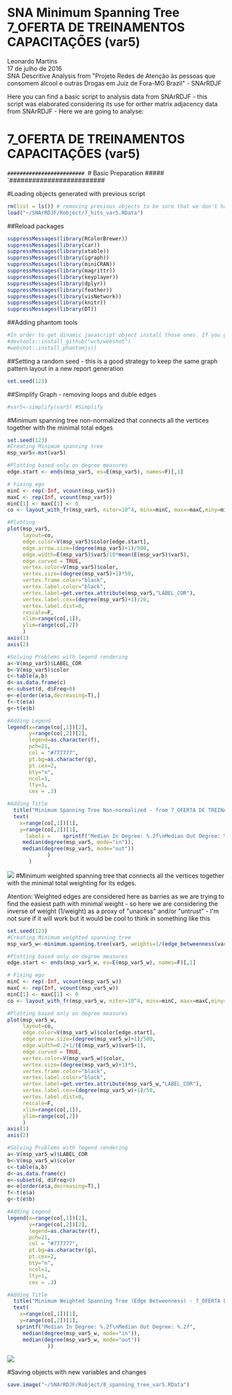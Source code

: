 # SNA Minimum Spanning Tree 7_OFERTA DE TREINAMENTOS CAPACITAÇÕES (var5)
Leonardo Martins  
17 de julho de 2016  
SNA Descritive Analysis from "Projeto Redes de Atenção às pessoas que consomem álcool e outras Drogas em Juiz de Fora-MG   Brazil"  - SNArRDJF

Here you can find a basic script to analysis data from SNArRDJF - this script was elaborated considering its use for orther matrix adjacency data from SNArRDJF - Here we are going to analyse:

# 7_OFERTA DE TREINAMENTOS CAPACITAÇÕES (var5)

`#########################
`# Basic Preparation #####
`#########################

#Loading objects generated with previous script 

```r
rm(list = ls()) # removing previous objects to be sure that we don't have objects conflicts name
load("~/SNArRDJF/Robject/7_hits_var5.RData")
```
##Reload packages

```r
suppressMessages(library(RColorBrewer))
suppressMessages(library(car))
suppressMessages(library(xtable))
suppressMessages(library(igraph))
suppressMessages(library(miniCRAN))
suppressMessages(library(magrittr))
suppressMessages(library(keyplayer))
suppressMessages(library(dplyr))
suppressMessages(library(feather))
suppressMessages(library(visNetwork))
suppressMessages(library(knitr))
suppressMessages(library(DT))
```
##Adding phantom tools

```r
#In order to get dinamic javascript object install those ones. If you get problems installing go to Stackoverflow.com and type your error to discover what to do. In some cases the libraries need to be intalled in outside R libs.
#devtools::install_github("wch/webshot")
#webshot::install_phantomjs()
```
##Setting a random seed - this is a good strategy to keep the same graph pattern layout in a new report generation

```r
set.seed(123)
```

##Simplify Graph - removing loops and duble edges 

```r
#var5<-simplify(var5) #Simplify
```

#Minimum spanning tree non-normalized that connects all the vertices together with the minimal total edges

```r
set.seed(123)
#Creating Minimum spanning tree
msp_var5<-mst(var5)

#Plotting based only on degree measures 
edge.start <- ends(msp_var5, es=E(msp_var5), names=F)[,1]

# Fixing ego
minC <- rep(-Inf, vcount(msp_var5))
maxC <- rep(Inf, vcount(msp_var5))
minC[1] <- maxC[1] <- 0
co <- layout_with_fr(msp_var5, niter=10^4, minx=minC, maxx=maxC,miny=minC, maxy=maxC, weights=E(msp_var5)$var5)

#Plotting
plot(msp_var5, 
     layout=co,
     edge.color=V(msp_var5)$color[edge.start],
     edge.arrow.size=(degree(msp_var5)+1)/500,
     edge.width=E(msp_var5)$var5/10*mean(E(msp_var5)$var5),
     edge.curved = TRUE,
     vertex.color=V(msp_var5)$color,
     vertex.size=(degree(msp_var5)+1)*50,
     vertex.frame.color="black",
     vertex.label.color="black",
     vertex.label=get.vertex.attribute(msp_var5,"LABEL_COR"),
     vertex.label.cex=(degree(msp_var5)+1)/20,
     vertex.label.dist=0,
     rescale=F,
     xlim=range(co[,1]), 
     ylim=range(co[,2])
     )
axis(1)
axis(2)

#Solving Problems with legend rendering 
a<-V(msp_var5)$LABEL_COR
b<-V(msp_var5)$color
c<-table(a,b)
d<-as.data.frame(c)
e<-subset(d, d$Freq>0)
e<-e[order(e$a,decreasing=T),] 
f<-t(e$a)
g<-t(e$b)

#Adding Legend
legend(x=range(co[,1])[2], 
       y=range(co[,2])[2],
       legend=as.character(f),
       pch=21,
       col = "#777777", 
       pt.bg=as.character(g),
       pt.cex=2,
       bty="n", 
       ncol=1,
       lty=1,
       cex = .3)

#Adding Title
  title("Minimum Spanning Tree Non-normalized - from 7_OFERTA DE TREINAMENTOS CAPACITAÇÕES (var5)", sub = "Source: from authors ")
  text( 
    x=range(co[,1])[1],
    y=range(co[,2])[1], 
      labels =    sprintf("Median In Degree: %.2f\nMedian Out Degree: %.2f",
     median(degree(msp_var5, mode="in")), 
     median(degree(msp_var5, mode="out"))
             )
       )
```

![](7_OFERTA_DE_TREINAMENTOS_CAPACITAÇÕES_8_spanning_tree_files/figure-html/unnamed-chunk-6-1.png)<!-- -->
#Minimum weighted spanning tree that connects all the vertices together with the minimal total weighting for its edges. 

Atention: Weighted edges are considered here as barries as we are trying to find the easiest path with minimal weight - so here we are considering the inverse of weight (1/weight) as a proxy of "unacess" and/or "untrust" - I'm not sure if it will work but it would be cool to think in something like this  

```r
set.seed(123)
#Creating Minimum weighted spanning tree
msp_var5_w<-minimum.spanning.tree(var5, weights=1/(edge_betweenness(var5, weights=E(var5)$var5)+1))

#Plotting based only on degree measures 
edge.start <- ends(msp_var5_w, es=E(msp_var5_w), names=F)[,1]

# Fixing ego
minC <- rep(-Inf, vcount(msp_var5_w))
maxC <- rep(Inf, vcount(msp_var5_w))
minC[1] <- maxC[1] <- 0
co <- layout_with_fr(msp_var5_w, niter=10^4, minx=minC, maxx=maxC,miny=minC, maxy=maxC, weights =E(msp_var5_w)$var5)

#Plotting based only on degree measures 
plot(msp_var5_w, 
     layout=co,
     edge.color=V(msp_var5_w)$color[edge.start],
     edge.arrow.size=(degree(msp_var5_w)+1)/500,
     edge.width=0.2+1/(E(msp_var5_w)$var5+1),
     edge.curved = TRUE,
     vertex.color=V(msp_var5_w)$color,
     vertex.size=(degree(msp_var5_w)+1)*5,
     vertex.frame.color="black",
     vertex.label.color="black",
     vertex.label=get.vertex.attribute(msp_var5_w,"LABEL_COR"),
     vertex.label.cex=(degree(msp_var5_w)+1)/50,
     vertex.label.dist=0,
     rescale=F,
     xlim=range(co[,1]), 
     ylim=range(co[,2])
     )
axis(1)
axis(2)

#Solving Problems with legend rendering 
a<-V(msp_var5_w)$LABEL_COR
b<-V(msp_var5_w)$color
c<-table(a,b)
d<-as.data.frame(c)
e<-subset(d, d$Freq>0)
e<-e[order(e$a,decreasing=T),] 
f<-t(e$a)
g<-t(e$b)

#Adding Legend
legend(x=range(co[,1])[2], 
       y=range(co[,2])[2],
       legend=as.character(f),
       pch=21,
       col = "#777777", 
       pt.bg=as.character(g),
       pt.cex=2,
       bty="n", 
       ncol=1,
       lty=1,
       cex = .3)

#Adding Title
  title("Minimum Weighted Spanning Tree (Edge Betweenness) - 7_OFERTA DE TREINAMENTOS CAPACITAÇÕES (var5)", sub = "Source: from authors ")
  text( 
    x=range(co[,1])[1],
    y=range(co[,2])[1], 
   sprintf("Median In Degree: %.2f\nMedian Out Degree: %.2f",
     median(degree(msp_var5_w, mode="in")), 
     median(degree(msp_var5_w, mode="out"))
             ))
```

![](7_OFERTA_DE_TREINAMENTOS_CAPACITAÇÕES_8_spanning_tree_files/figure-html/unnamed-chunk-7-1.png)<!-- -->


#Saving objects with new variables and changes

```r
save.image("~/SNArRDJF/Robject/8_spanning_tree_var5.RData") 
```

